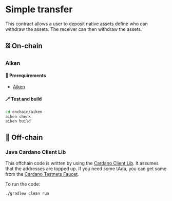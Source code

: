# Simple transfer

This contract allows a user to deposit native assets define who can withdraw the assets. The receiver can then withdraw the assets. 

## ⛓ On-chain

### Aiken

#### 🔌 Prerequirements

- [Aiken](https://aiken-lang.org/installation-instructions#from-aikup-linux--macos-only)

#### 🪄 Test and build

```zsh
cd onchain/aiken
aiken check
aiken build
```

## 📄 Off-chain

### Java Cardano Client Lib 
This offchain code is written by using the [Cardano Client Lib](https://github.com/bloxbean/cardano-client-lib).
It assumes that the addresses are topped up. If you need some tAda, you can get some from the [Cardano Testnets Faucet](https://docs.cardano.org/cardano-testnets/tools/faucet/).

To run the code:
```
./gradlew clean run
```